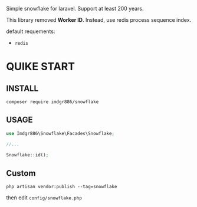 Simple snowflake for laravel. Support at least 200 years.


This library removed **Worker ID**. Instead, use redis process sequence index.

default requements:

-   `redis`

# QUIKE START

## INSTALL

`composer require imdgr886/snowflake`

## USAGE

```php
use Imdgr886\Snowflake\Facades\Snowflake;

//...

Snowflake::id();
```

## Custom

```shell
php artisan vendor:publish --tag=snowflake
```

then edit `config/snowflake.php`
